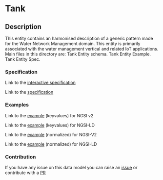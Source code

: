 # Tank

## Description 

This entity contains an harmonised description of a generic pattern made for the Water Network Management domain.
This entity is primarily associated with the water management vertical and related IoT applications.
Main files in this directory are:
Tank Entity schema.
Tank Entity Example.
Tank Entity Spec.

### Specification

Link to the [interactive specification](https://swagger.lab.fiware.org/?url=https://smart-data-models.github.io/dataModel.WaterNetworkManagement/Tank/swagger.yaml)

Link to the [specification](https://smart-data-models.github.io/dataModel.WaterNetworkManagement/Tank/doc/spec.md)
### Examples

Link to the [example](https://smart-data-models.github.io/dataModel.WaterNetworkManagement/Tank/examples/example.json) (keyvalues) for NGSI v2

Link to the [example](https://smart-data-models.github.io/dataModel.WaterNetworkManagement/Tank/examples/example.jsonld) (keyvalues) for NGSI-LD

Link to the [example](https://smart-data-models.github.io/dataModel.WaterNetworkManagement/Tank/examples/example-normalized.json) (normalized) for NGSI-V2

Link to the [example](https://smart-data-models.github.io/dataModel.WaterNetworkManagement/Tank/examples/example-normalized.jsonld) (normalized) for NGSI-LD
### Contribution

 If you have any issue on this data model you can raise an [issue](https://github.com/smart-data-models/dataModel.WaterNetworkManagement/issues)  or contribute with a [PR](https://github.com/smart-data-models/dataModel.WaterNetworkManagement/pulls)